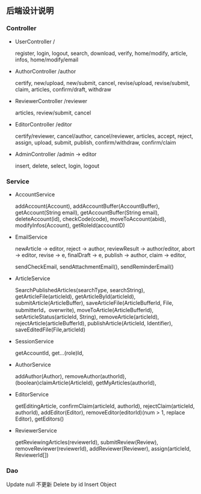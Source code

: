 ## 后端设计说明

### Controller

- UserController /

  register, login, logout, search, download, verify, home/modify, article, infos, home/modify/email

- AuthorController /author

  certify, new/upload, new/submit, cancel, revise/upload, revise/submit, claim, articles, confirm/draft, withdraw

- ReviewerController /reviewer

  articles, review/submit, cancel

- EditorController /editor

  certify/reviewer, cancel/author, cancel/reviewer, articles, accept, reject, assign, upload, submit, publish, confirm/withdraw, confirm/claim

- AdminController /admin -> editor

  insert, delete, select, login, logout

### Service

- AccountService 

  addAccount(Account), addAccountBuffer(AccountBuffer), getAccount(String email), getAccountBuffer(String email), deleteAccount(id), checkCode(code), moveToAccount(abid), modifyInfos(Account), getRoleId(accountID)

- EmailService

  newArticle -> editor, reject -> author, reviewResult -> author/editor, abort -> editor, revise -> e, finalDraft -> e, publish -> author, claim -> editor, 

  sendCheckEmail, sendAttachmentEmail(), sendReminderEmail()

- ArticleService

  SearchPublishedArticles(searchType, searchString), getArticleFile(articleId), getArticleById(articleId), submitArticle(ArticleBuffer), saveArticleFile(ArticleBufferId, File, submitterId，overwrite), moveToArticle(ArticleBufferId), setArticleStatus(articleId, String), removeArticle(articleId), rejectArticle(articleBufferId), publishArticle(ArticleId, Identifier), saveEditedFile(File,articleId)

- SessionService

  getAccountId, get...(role)Id, 

- AuthorService

  addAuthor(Author), removeAuthor(authorId), (boolean)claimArticle(ArticleId), getMyArticles(authorId),  

- EditorService

  getEditingArticle, confirmClaim(articleId, authorId), rejectClaim(articleId, authorId), addEditor(Editor), removeEditor(editorId)(num > 1, replace Editor), getEditors()

- ReviewerService

  getReviewingArticles(reviewerId), submitReview(Review),  removeReviewer(reviewerId), addReviewer(Reviewer), assign(articleId, ReviewerId[])


  

    


### Dao
Update null 不更新
Delete by id
Insert Object





